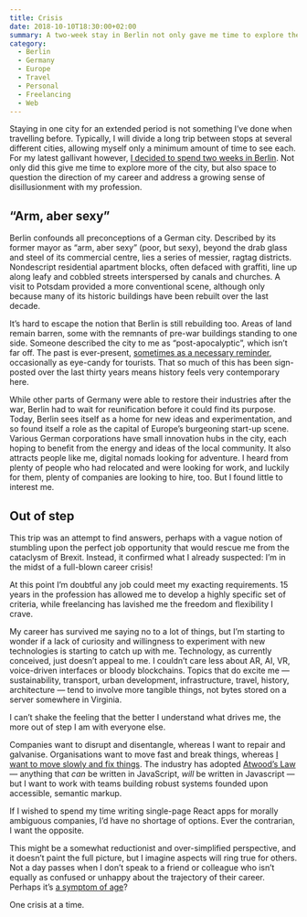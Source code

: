 ```yaml
---
title: Crisis
date: 2018-10-10T18:30:00+02:00
summary: A two-week stay in Berlin not only gave me time to explore the city, but also space to question the direction of my career and address a growing sense of disillusionment with my profession.
category:
  - Berlin
  - Germany
  - Europe
  - Travel
  - Personal
  - Freelancing
  - Web
---
```

Staying in one city for an extended period is not something I’ve done when travelling before. Typically, I will divide a long trip between stops at several different cities, allowing myself only a minimum amount of time to see each. For my latest gallivant however, [I decided to spend two weeks in Berlin][1]. Not only did this give me time to explore more of the city, but also space to question the direction of my career and address a growing sense of disillusionment with my profession.

## “Arm, aber sexy”

Berlin confounds all preconceptions of a German city. Described by its former mayor as “arm, aber sexy” (poor, but sexy), beyond the drab glass and steel of its commercial centre, lies a series of messier, ragtag districts. Nondescript residential apartment blocks, often defaced with graffiti, line up along leafy and cobbled streets interspersed by canals and churches. A visit to Potsdam provided a more conventional scene, although only because many of its historic buildings have been rebuilt over the last decade.

It’s hard to escape the notion that Berlin is still rebuilding too. Areas of land remain barren, some with the remnants of pre-war buildings standing to one side. Someone described the city to me as “post-apocalyptic”, which isn’t far off. The past is ever-present, [sometimes as a necessary reminder][2], occasionally as eye-candy for tourists. That so much of this has been sign-posted over the last thirty years means history feels very contemporary here.

While other parts of Germany were able to restore their industries after the war, Berlin had to wait for reunification before it could find its purpose. Today, Berlin sees itself as a home for new ideas and experimentation, and so found itself a role as the capital of Europe’s burgeoning start-up scene. Various German corporations have small innovation hubs in the city, each hoping to benefit from the energy and ideas of the local community. It also attracts people like me, digital nomads looking for adventure. I heard from plenty of people who had relocated and were looking for work, and luckily for them, plenty of companies are looking to hire, too. But I found little to interest me.

## Out of step

This trip was an attempt to find answers, perhaps with a vague notion of stumbling upon the perfect job opportunity that would rescue me from the cataclysm of Brexit. Instead, it confirmed what I already suspected: I’m in the midst of a full-blown career crisis!

At this point I’m doubtful any job could meet my exacting requirements. 15 years in the profession has allowed me to develop a highly specific set of criteria, while freelancing has lavished me the freedom and flexibility I crave.

My career has survived me saying no to a lot of things, but I’m starting to wonder if a lack of curiosity and willingness to experiment with new technologies is starting to catch up with me. Technology, as currently conceived, just doesn’t appeal to me. I couldn’t care less about AR, AI, VR, voice-driven interfaces or bloody blockchains. Topics that do excite me — sustainability, transport, urban development, infrastructure, travel, history, architecture — tend to involve more tangible things, not bytes stored on a server somewhere in Virginia.

I can’t shake the feeling that the better I understand what drives me, the more out of step I am with everyone else.

Companies want to disrupt and disentangle, whereas I want to repair and galvanise. Organisations want to move fast and break things, whereas [I want to move slowly and fix things][3]. The industry has adopted [Atwood’s Law][4] — anything that *can* be written in JavaScript, *will* be written in Javascript — but I want to work with teams building robust systems founded upon accessible, semantic markup.

If I wished to spend my time writing single-page React apps for morally ambiguous companies, I’d have no shortage of options. Ever the contrarian, I want the opposite.

This might be a somewhat reductionist and over-simplified perspective, and it doesn’t paint the full picture, but I imagine aspects will ring true for others. Not a day passes when I don’t speak to a friend or colleague who isn’t equally as confused or unhappy about the trajectory of their career. Perhaps it’s [a symptom of age][5]?

One crisis at a time.

[1]: /2018/09/berlin
[2]: /2018/10/tempelhof
[3]: /2018/02/move_slowly_and_fix_things
[4]: https://blog.codinghorror.com/the-principle-of-least-power/
[5]: https://www.susanjeanrobertson.com/writing/aging-out/
